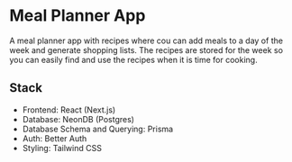 # Meal Planner App

A meal planner app with recipes where cou can add meals to a day of the week and generate shopping lists. The recipes are stored for the week so you can easily find and use the recipes when it is time for cooking.

## Stack

- Frontend: React (Next.js)
- Database: NeonDB (Postgres)
- Database Schema and Querying: Prisma
- Auth: Better Auth
- Styling: Tailwind CSS

